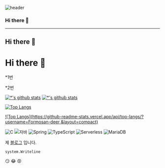 ![header](https://capsule-render.vercel.app/api?type=wave&color=auto&height=300&section=header&text=깃허브%20특강&fontSize=90)
### **Hi** there 👋
---
## Hi there 👋
# Hi there 👋

*1번

*2번

[![*'s github stats](https://github-readme-stats.vercel.app/api?username=Formosan-deer)](https://github.com/Formosan-deer)
[![*'s github stats](https://github-readme-stats.vercel.app/api?username=Formosan-deer&show_icons=true&theme=radical)](https://github.com/Formosan-deer)

[![Top Langs](https://github-readme-stats.vercel.app/api/top-langs/?username=Formosan-deer)](https://github.com/Formosan-deer/github-readme-stats)

[![Top Langs](https://github-readme-stats.vercel.app/api/top-langs/?username=Formosan-deer &layout=compact)](https://github.com/Formosan-deer/github-readme-stats)

![C](https://img.shields.io/badge/-C-123456?style=flat-square&logo=C&logoColor=black)
![자바](https://img.shields.io/badge/-자바-007396?style=flat&logo=Java&logoColor=ffffff)
![Spring](https://img.shields.io/badge/-Spring-6DB33F?style=for-the-badge&logo=Spring&logoColor=white)
![TypeScript](https://img.shields.io/badge/-TypeScript-3178C6?style=flat-square&logo=TypeScript&logoColor=white)
![Serverless](https://img.shields.io/badge/-Serverless-FD5750?style=flat-square&logo=Serverless&logoColor=magenta)
![MariaDB](https://img.shields.io/badge/-MariaDB-1F305F?style=flat-square&logo=mariadb&logoColor=white)

제 [블로그](https://www.naver.com) 입니다.

```
system.Writeline
```

:smirk:
:joy:
:rage:
<!--
**Formosan-deer/Formosan-deer** is a ✨ _special_ ✨ repository because its `README.md` (this file) appears on your GitHub profile.

Here are some ideas to get you started:

- 🔭 I’m currently working on ...
- 🌱 I’m currently learning ...
- 👯 I’m looking to collaborate on ...
- 🤔 I’m looking for help with ...
- 💬 Ask me about ...
- 📫 How to reach me: ...
- 😄 Pronouns: ...
- ⚡ Fun fact: ...
-->
